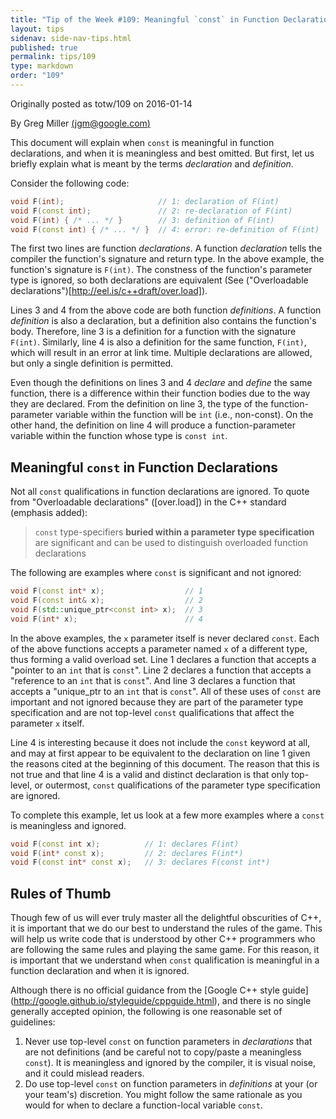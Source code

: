 ```yaml
---
title: "Tip of the Week #109: Meaningful `const` in Function Declarations"
layout: tips
sidenav: side-nav-tips.html
published: true
permalink: tips/109
type: markdown
order: "109"
---
```


Originally posted as totw/109 on 2016-01-14

By Greg Miller [(jgm@google.com)](mailto:jgm@google.com)

This document will explain when `const` is meaningful in function declarations,
and when it is meaningless and best omitted. But first, let us briefly explain
what is meant by the terms *declaration* and *definition*.

Consider the following code:

```c++
void F(int);                     // 1: declaration of F(int)
void F(const int);               // 2: re-declaration of F(int)
void F(int) { /* ... */ }        // 3: definition of F(int)
void F(const int) { /* ... */ }  // 4: error: re-definition of F(int)
```

The first two lines are function *declarations*. A function *declaration* tells
the compiler the function's signature and return type. In the above example, the
function's signature is `F(int)`. The constness of the function's parameter type
is ignored, so both declarations are equivalent (See ("Overloadable
declarations")[http://eel.is/c++draft/over.load]).

Lines 3 and 4 from the above code are both function *definitions*. A function
*definition* is also a declaration, but a definition also contains the
function's body. Therefore, line 3 is a definition for a function with the
signature `F(int)`. Similarly, line 4 is also a definition for the same
function, `F(int)`, which will result in an error at link time. Multiple
declarations are allowed, but only a single definition is permitted.

Even though the definitions on lines 3 and 4 *declare* and *define* the same
function, there is a difference within their function bodies due to the way they
are declared. From the definition on line 3, the type of the function-parameter
variable within the function will be `int` (i.e., non-const). On the other hand,
the definition on line 4 will produce a function-parameter variable within the
function whose type is `const int`.

## Meaningful `const` in Function Declarations

Not all `const` qualifications in function declarations are ignored. To quote
from "Overloadable declarations" ([over.load]) in the C++ standard (emphasis
added):

> `const` type-specifiers **buried within a parameter type specification** are
> significant and can be used to distinguish overloaded function declarations

The following are examples where `const` is significant and not ignored:

```c++
void F(const int* x);                  // 1
void F(const int& x);                  // 2
void F(std::unique_ptr<const int> x);  // 3
void F(int* x);                        // 4
```

In the above examples, the `x` parameter itself is never declared `const`. Each
of the above functions accepts a parameter named `x` of a different type, thus
forming a valid overload set. Line 1 declares a function that accepts a "pointer
to an `int` that is `const`". Line 2 declares a function that accepts a
"reference to an `int` that is `const`". And line 3 declares a function that
accepts a "unique_ptr to an `int` that is `const`". All of these uses of `const`
are important and not ignored because they are part of the parameter type
specification and are not top-level `const` qualifications that affect the
parameter `x` itself.

Line 4 is interesting because it does not include the `const` keyword at all,
and may at first appear to be equivalent to the declaration on line 1 given the
reasons cited at the beginning of this document. The reason that this is not
true and that line 4 is a valid and distinct declaration is that only top-level,
or outermost, `const` qualifications of the parameter type specification are
ignored.

To complete this example, let us look at a few more examples where a `const` is
meaningless and ignored.

```c++
void F(const int x);          // 1: declares F(int)
void F(int* const x);         // 2: declares F(int*)
void F(const int* const x);   // 3: declares F(const int*)
```

## Rules of Thumb

Though few of us will ever truly master all the delightful obscurities of C++,
it is important that we do our best to understand the rules of the game. This
will help us write code that is understood by other C++ programmers who are
following the same rules and playing the same game. For this reason, it is
important that we understand when `const` qualification is meaningful in a
function declaration and when it is ignored.

Although there is no official guidance from the [Google C++ style guide]
(http://google.github.io/styleguide/cppguide.html), and there is no single
generally accepted opinion, the following is one reasonable set of guidelines:

1.  Never use top-level `const` on function parameters in *declarations* that
    are not definitions (and be careful not to copy/paste a meaningless
    `const`). It is meaningless and ignored by the compiler, it is visual noise,
    and it could mislead readers.
2.  Do use top-level `const` on function parameters in *definitions* at your (or
    your team's) discretion. You might follow the same rationale as you would
    for when to declare a function-local variable `const`.
